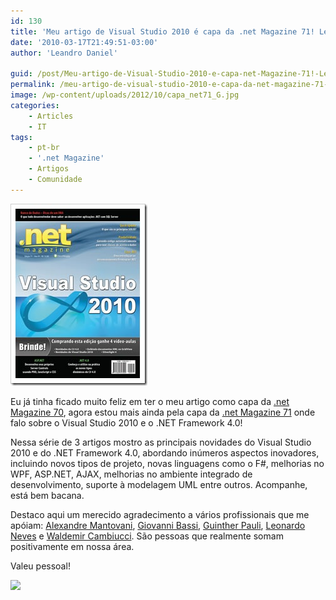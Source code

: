 ```yaml
---
id: 130
title: 'Meu artigo de Visual Studio 2010 é capa da .net Magazine 71! Legal!!!'
date: '2010-03-17T21:49:51-03:00'
author: 'Leandro Daniel'

guid: /post/Meu-artigo-de-Visual-Studio-2010-e-capa-net-Magazine-71!-Legal!!!.aspx
permalink: /meu-artigo-de-visual-studio-2010-e-capa-da-net-magazine-71-legal/
image: /wp-content/uploads/2012/10/capa_net71_G.jpg
categories:
    - Articles
    - IT
tags:
    - pt-br
    - '.net Magazine'
    - Artigos
    - Comunidade
---
```


![capa_net71_G](/assets/pics/capa_net71_G_2.jpg "capa_net71_G")

Eu já tinha ficado muito feliz em ter o meu artigo como capa da [.net Magazine 70](/Meu-artigo-de-PLINQ-e-capa-da-net-Magazine-70!), agora estou mais ainda pela capa da [.net Magazine 71](http://www.devmedia.com.br/resumo/default.asp?ed=71&site=1) onde falo sobre o Visual Studio 2010 e o .NET Framework 4.0!

Nessa série de 3 artigos mostro as principais novidades do Visual Studio 2010 e do .NET Framework 4.0, abordando inúmeros aspectos inovadores, incluindo novos tipos de projeto, novas linguagens como o F#, melhorias no WPF, ASP.NET, AJAX, melhorias no ambiente integrado de desenvolvimento, suporte à modelagem UML entre outros. Acompanhe, está bem bacana.

Destaco aqui um merecido agradecimento a vários profissionais que me apóiam: [Alexandre Mantovani](http://system.mantov.net/), [Giovanni Bassi](http://unplugged.giggio.net/), [Guinther Pauli](http://guintherpauli.blogspot.com/), [Leonardo Neves](http://blog.lneves.net/) e [Waldemir Cambiucci](http://blogs.msdn.com/wcamb/). São pessoas que realmente somam positivamente em nossa área.

Valeu pessoal!

![](http://www.leandrodaniel.com/editors/tiny_mce/plugins/emotions/images/smiley-smile.gif)
